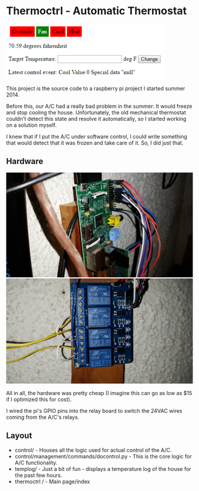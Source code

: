 Thermoctrl - Automatic Thermostat
===================================================

![Controls](/docs/screenshots/controls.png?raw=true)

This project is the source code to a raspberry pi project I started summer 2014.

Before this, our A/C had a really bad problem in the summer: It would freeze and stop cooling the house.
Unfortunately, the old mechanical thermostat couldn't detect this state and resolve it automatically, so I
started working on a solution myself.

I knew that if I put the A/C under software control, I could write something that would detect that it was frozen
and take care of it. So, I did just that.

## Hardware

![Raspberry Pi](/docs/screenshots/raspberrypi.jpg?raw=true)
![Relay Board](/docs/screenshots/relayboard.jpg?raw=true)

All in all, the hardware was pretty cheap (I imagine this can go as low as $15 if I optimized this for cost).

I wired the pi's GPIO pins into the relay board to switch the 24VAC wires coming from the A/C's relays.

## Layout

* control/ - Houses all the logic used for actual control of the A/C.
 * control/management/commands/docontrol.py - This is the core logic for A/C functionality.
* templog/ - Just a bit of fun - displays a temperature log of the house for the past few hours.
* thermoctrl / - Main page/index